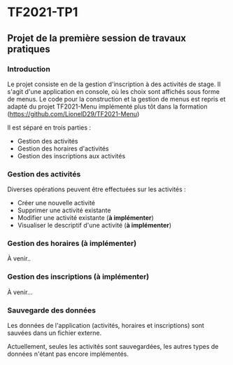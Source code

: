 # TF2021-TP1
## Projet de la première session de travaux pratiques
### Introduction
Le projet consiste en de la gestion d'inscription à des activités de stage.
Il s'agit d'une application en console, où les choix sont affichés sous forme de menus. Le code pour la construction et la gestion de menus est repris et adapté du projet TF2021-Menu implémenté plus tôt dans la formation (https://github.com/LionelD29/TF2021-Menu)

Il est séparé en trois parties :

* Gestion des activités
* Gestion des horaires d'activités
* Gestion des inscriptions aux activités

### Gestion des activités
Diverses opérations peuvent être effectuées sur les activités :

* Créer une nouvelle activité
* Supprimer une activité existante
* Modifier une activité existante (__à implémenter__)
* Visualiser le descriptif d'une activité (__à implémenter__)

### Gestion des horaires (à implémenter)
À venir..

### Gestion des inscriptions (à implémenter)
À venir...

### Sauvegarde des données
Les données de l'application (activités, horaires et inscriptions) sont sauvées dans un fichier externe.

Actuellement, seules les activités sont sauvegardées, les autres types de données n'étant pas encore implémentés.
